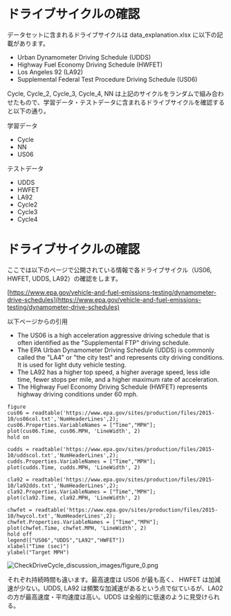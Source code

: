 # ドライブサイクルの確認

データセットに含まれるドライブサイクルは data_explanation.xlsx に以下の記載があります。

   -  Urban Dynamometer Driving Schedule (UDDS) 
   -  Highway Fuel Economy Driving Schedule (HWFET) 
   -  Los Angeles 92 (LA92) 
   -  Supplemental Federal Test Procedure Driving Schedule (US06) 

Cycle, Cycle_2, Cycle_3, Cycle_4, NN は上記のサイクルをランダムで組み合わせたもので、学習データ・テストデータに含まれるドライブサイクルを確認すると以下の通り。

学習データ

   -  Cycle 
   -  NN 
   -  US06 

テストデータ

   -  UDDS 
   -  HWFET 
   -  LA92 
   -  Cycle2 
   -  Cycle3 
   -  Cycle4 

# ドライブサイクルの確認

ここでは以下のページで公開されている情報で各ドライブサイクル（US06, HWFET, UDDS, LA92）の確認をします。

[https://www.epa.gov/vehicle-and-fuel-emissions-testing/dynamometer-drive-schedules](https://www.epa.gov/vehicle-and-fuel-emissions-testing/dynamometer-drive-schedules)

以下ページからの引用

   -  The US06 is a high acceleration aggressive driving schedule that is often identified as the "Supplemental FTP" driving schedule. 
   -  The EPA Urban Dynamometer Driving Schedule (UDDS) is commonly called the "LA4" or "the city test" and represents city driving conditions. It is used for light duty vehicle testing. 
   -  The LA92 has a higher top speed, a higher average speed, less idle time, fewer stops per mile, and a higher maximum rate of acceleration. 
   -  The Highway Fuel Economy Driving Schedule (HWFET) represents highway driving conditions under 60 mph. 

```matlab:Code
figure
cus06 = readtable('https://www.epa.gov/sites/production/files/2015-10/us06col.txt','NumHeaderLines',2);
cus06.Properties.VariableNames = ["Time","MPH"];
plot(cus06.Time, cus06.MPH, 'LineWidth', 2)
hold on

cudds = readtable('https://www.epa.gov/sites/production/files/2015-10/uddscol.txt','NumHeaderLines',2);
cudds.Properties.VariableNames = ["Time","MPH"];
plot(cudds.Time, cudds.MPH, 'LineWidth', 2)

cla92 = readtable('https://www.epa.gov/sites/production/files/2015-10/la92dds.txt','NumHeaderLines',2);
cla92.Properties.VariableNames = ["Time","MPH"];
plot(cla92.Time, cla92.MPH, 'LineWidth', 2)

chwfet = readtable('https://www.epa.gov/sites/production/files/2015-10/hwycol.txt','NumHeaderLines',2);
chwfet.Properties.VariableNames = ["Time","MPH"];
plot(chwfet.Time, chwfet.MPH, 'LineWidth', 2)
hold off
legend(["US06","UDDS","LA92","HWFET"])
xlabel("Time (sec)")
ylabel("Target MPH")
```

![CheckDriveCycle_discussion_images/figure_0.png
](./CheckDriveCycle_discussion_images/figure_0.png
)

それぞれ持続時間も違います。最高速度は US06 が最も高く、 HWFET は加減速が少ない。UDDS, LA92 は頻繁な加減速があるという点で似ているが、LA02 の方が最高速度・平均速度は高い。UDDS は全般的に低速のように見受けられる。
